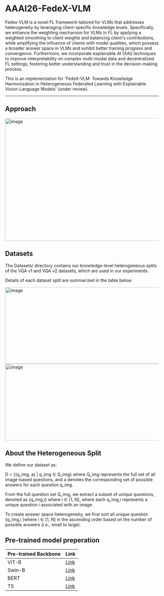 # AAAI26-FedeX-VLM

Fedex-VLM is a novel FL framework tailored for VLMs that addresses heterogeneity by leveraging client-specific knowledge levels.
Specifically, we enhance the weighting mechanism for VLMs in FL by applying a weighted smoothing to client weights and balancing client's contributions, while amplifying the influence of clients with model qualities, which possess a broader answer space in VLMs and exhibit better training progress and convergence.
Furthermore, we incorporate explainable AI (XAI) techniques to improve interpretability on complex multi-modal data and decentralized FL settings, fostering better understanding and trust in the decision-making process.

This is an implementation for 'FedeX-VLM: Towards Knowledge Harmonization in Heterogeneous Federated Learning with Explainable Vision-Language Models' (under review).

---
## Approach
<img width="850" height="400" alt="image" src="https://github.com/user-attachments/assets/9c7e6f1c-a8b2-43bd-9d34-dc9a95c39182" />


## Datasets
The Datasets/ directory contains our knowledge-level heterogeneous splits of the VQA v1 and VQA v2 datasets, which are used in our experiments.

Details of each dataset split are summarized in the table below:

<img width="600" height="250" alt="image" src="https://github.com/user-attachments/assets/403c2a5b-29ad-4e11-b67e-76fdf864956d" />

<img width="600" height="250" alt="image" src="https://github.com/user-attachments/assets/ae7603cb-23ad-4a7c-bf99-a99c18a6578d" />

## About the Heterogeneous Split
We define our dataset as:

D = {(q_img, a) | q_img ∈ Q_img} where Q_img represents the full set of all image-based questions,
and a denotes the corresponding set of possible answers for each question q_img.

From the full question set Q_img, we extract a subset of unique questions, denoted as {q_img,i} where i ∈ [1, N], where each q_img,i represents a unique question i associated with an image.

To create answer space heterogeneity, we first sort all unique question {q_img,i }where i ∈ [1, N] in the ascending order based on the number of possible answers (i.e., small to large).


## Pre-trained model preperation

| Pre-trained Backbone | Link | 
| --- | --- | 
|  ViT-B | [Link](https://huggingface.co/docs/transformers/model_doc/vit) | 
| Swin-B  | [Link](https://huggingface.co/docs/transformers/model_doc/swin) | 
|  BERT | [Link](https://huggingface.co/docs/transformers/model_doc/bert)  | 
|  T5 | [Link](https://huggingface.co/docs/transformers/model_doc/t5) | 
